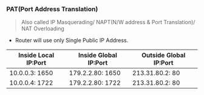 ### PAT(Port Address Translation)
> Also called IP Masquerading/ NAPT(N/W address & Port Translation)/ NAT Overloading
- Router will use only Single Public IP Address.

|Inside Local IP:Port| Inside Global IP:Port |	Outside Global IP:Port |
|---|---|---|
|10.0.0.3: 1650 |	179.2.2.80: 1650|213.31.80.2: 80|
10.0.0.4: 1722|179.2.2.80: 1722|213.31.80.2: 80|
